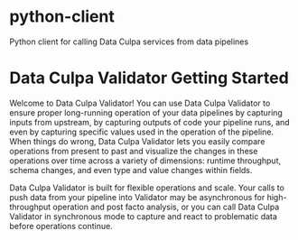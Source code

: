 # python-client
Python client for calling Data Culpa services from data pipelines

# Data Culpa Validator Getting Started

Welcome to Data Culpa Validator! You can use Data Culpa Validator to ensure proper long-running operation of your data pipelines by capturing inputs from upstream, by capturing outputs of code your pipeline runs, and even by capturing specific values used in the operation of the pipeline.  When things do wrong, Data Culpa Validator lets you easily compare operations from present to past and visualize the changes in these operations over time across a variety of dimensions: runtime throughput, schema changes, and even type and value changes within fields.
 
Data Culpa Validator is built for flexible operations and scale. Your calls to push data from your pipeline into Validator may be asynchronous for high-throughput operation and post facto analysis, or you can call Data Culpa Validator in synchronous mode to capture and react to problematic data before operations continue.
